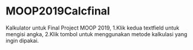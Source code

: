 # MOOP2019Calcfinal
Kalkulator untuk Final Project MOOP 2019,
1.Klik kedua textfield untuk mengisi angka,
2.Klik tombol untuk menggunakan metode kalkulasi yang ingin dipakai.
